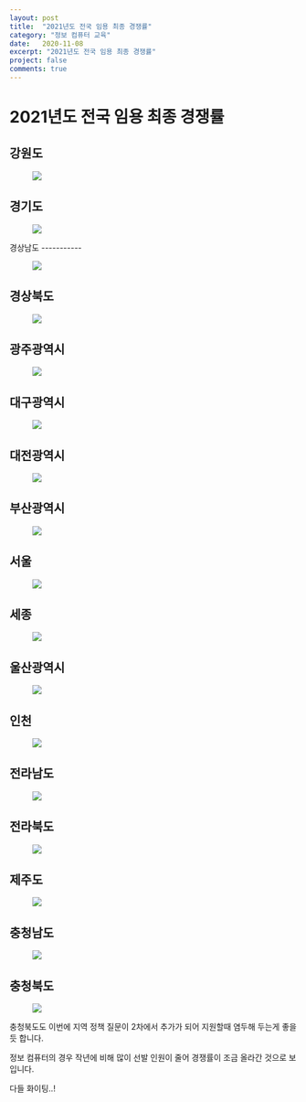 ```yaml
---
layout: post
title:  "2021년도 전국 임용 최종 경쟁률"
category: "정보 컴퓨터 교육"
date:   2020-11-08
excerpt: "2021년도 전국 임용 최종 경쟁률"
project: false
comments: true
---
```


2021년도 전국 임용 최종 경쟁률
=================================

강원도
-----------

<figure>
	<a href="/assets/img/2021강원도최종경쟁률.png"><img src="/assets/img/2021강원도최종경쟁률.png"></a>
</figure>


경기도
-----------

<figure>
	<a href="/assets/img/2021경기도최종경쟁률.png"><img src="/assets/img/2021경기도최종경쟁률.png"></a>
</figure>
경상남도
-----------

<figure>
	<a href="/assets/img/2021경남최종경쟁률.png"><img src="/assets/img/2021경남최종경쟁률.png"></a>
</figure>

경상북도
-----------
<figure>
	<a href="/assets/img/2021경북최종경쟁률.png"><img src="/assets/img/2021경북최종경쟁률.png"></a>
</figure>

광주광역시
-----------
<figure>
	<a href="/assets/img/2021광주최종경쟁률.png"><img src="/assets/img/2021광주최종경쟁률.png"></a>
</figure>

대구광역시
-----------

<figure>
	<a href="/assets/img/2021대구최종경쟁률.png"><img src="/assets/img/2021대구최종경쟁률.png"></a>
</figure>

대전광역시
-----------
<figure>
	<a href="/assets/img/2021대전최종경쟁률.png"><img src="/assets/img/2021대전최종경쟁률.png"></a>
</figure>

부산광역시
-----------

<figure>
	<a href="/assets/img/2021부산최종경쟁률.png"><img src="/assets/img/2021부산최종경쟁률.png"></a>
</figure>

서울
-----------

<figure>
	<a href="/assets/img/2021서울최종경쟁률.png"><img src="/assets/img/2021서울최종경쟁률.png"></a>
</figure>


세종
-----------

<figure>
	<a href="/assets/img/2021세종최종경쟁률.png"><img src="/assets/img/2021세종최종경쟁률.png"></a>
</figure>


울산광역시
-----------

<figure>
	<a href="/assets/img/2021울산최종경쟁률.png"><img src="/assets/img/2021울산최종경쟁률.png"></a>
</figure>


인천
-----------

<figure>
	<a href="/assets/img/2021인천최종경쟁률.png"><img src="/assets/img/2021인천최종경쟁률.png"></a>
</figure>


전라남도
-----------

<figure>
	<a href="/assets/img/2021전남최종경쟁률.png"><img src="/assets/img/2021전남최종경쟁률.png"></a>
</figure>


전라북도
-----------

<figure>
	<a href="/assets/img/2021전북최종경쟁률.png"><img src="/assets/img/2021전북최종경쟁률.png"></a>
</figure>

제주도
-----------

<figure>
	<a href="/assets/img/2021제주최종경쟁률.png"><img src="/assets/img/2021제주최종경쟁률.png"></a>
</figure>


충청남도
-----------

<figure>
	<a href="/assets/img/2021충남최종경쟁률.png"><img src="/assets/img/2021충남최종경쟁률.png"></a>
</figure>


충청북도
-----------

<figure>
	<a href="/assets/img/2021충북최종경쟁률.png"><img src="/assets/img/2021충북최종경쟁률.png"></a>
</figure>

충청북도도 이번에 지역 정책 질문이 2차에서 추가가 되어 지원할때 염두해 두는게 좋을듯 합니다.

정보 컴퓨터의 경우 작년에 비해 많이 선발 인원이 줄어 경쟁률이 조금 올라간 것으로 보입니다.

다들 화이팅..!